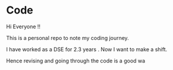# Code

Hi Everyone !! 

This is a personal repo to note my coding journey. 

I have worked as a DSE for 2.3 years . Now I want to make a shift. 

Hence revising and going through the code is a good wa